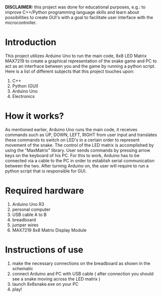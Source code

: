 **DISCLAIMER:** this project was done for educational purposes, e.g.: to improve C++/Python programming language skills and learn about possibilities to create GUI's with a goal to facilitate user interface with the microcontroller.

# Introduction
This project utilizes Arduino Uno to run the main code, 8x8 LED Matrix MAX7219 to create a graphical representation of the snake game and PC to act as an interfrace between you and the game by running a python script. Here is a list of different subjects that this project touches upon:
1. C++
2. Python (GUI)
3. Arduino Uno
4. Electronics

# How it works?
As mentioned earlier, Arduino Uno runs the main code, it receives commands such as UP, DOWN, LEFT, RIGHT from user input and translates these commands to switch on LED's in a certain order to represent movement of the snake. The control of the LED matrix is accomplished by using the "MaxMatrix" library. User sends commands by pressing arrow keys on the keyboard of his PC. For this to work, Arduino has to be connected via a cable to the PC in order to establish serial communication between the two. After turning Arduino on, the user will require to run a python script that is responsible for GUI.


# Required hardware
1. Arduino Uno R3
2. personal computer
3. USB cable A to B
4. breadboard
5. jumper wires
6. MAX7219 8x8 Matrix Display Module

# Instructions of use
1. make the necessary connections on the breadboard as shown in the schematic
2. connect Arduino and PC with USB cable ( after connection you should see a snake moving across the LED matrix )
3. launch 8x8snake.exe on your PC
4. play!
